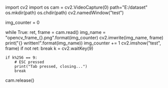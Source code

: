 import cv2
import os
cam = cv2.VideoCapture(0)
path="E:/dataset"
os.mkdir(path)
os.chdir(path)
cv2.namedWindow("test")

img_counter = 0

while True:
    ret, frame = cam.read()
    img_name = "opencv_frame_{}.png".format(img_counter)
    cv2.imwrite(img_name, frame)
    print("{} written!".format(img_name))
    img_counter += 1
    cv2.imshow("test", frame)
    if not ret:
        break
    k = cv2.waitKey(9)

    if k%256 == 9:
        # ESC pressed
        print("Tab pressed, closing...")
        break
cam.release()

